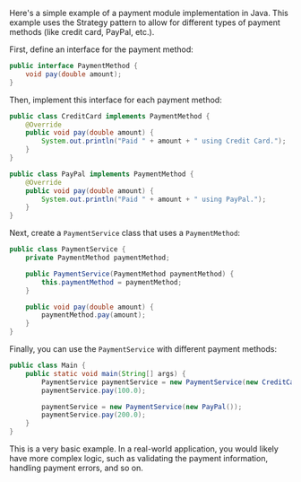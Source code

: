 Here's a simple example of a payment module implementation in Java. This example uses the Strategy pattern to allow for different types of payment methods (like credit card, PayPal, etc.).

First, define an interface for the payment method:

```java
public interface PaymentMethod {
    void pay(double amount);
}
```

Then, implement this interface for each payment method:

```java
public class CreditCard implements PaymentMethod {
    @Override
    public void pay(double amount) {
        System.out.println("Paid " + amount + " using Credit Card.");
    }
}

public class PayPal implements PaymentMethod {
    @Override
    public void pay(double amount) {
        System.out.println("Paid " + amount + " using PayPal.");
    }
}
```

Next, create a `PaymentService` class that uses a `PaymentMethod`:

```java
public class PaymentService {
    private PaymentMethod paymentMethod;

    public PaymentService(PaymentMethod paymentMethod) {
        this.paymentMethod = paymentMethod;
    }

    public void pay(double amount) {
        paymentMethod.pay(amount);
    }
}
```

Finally, you can use the `PaymentService` with different payment methods:

```java
public class Main {
    public static void main(String[] args) {
        PaymentService paymentService = new PaymentService(new CreditCard());
        paymentService.pay(100.0);

        paymentService = new PaymentService(new PayPal());
        paymentService.pay(200.0);
    }
}
```

This is a very basic example. In a real-world application, you would likely have more complex logic, such as validating the payment information, handling payment errors, and so on.